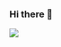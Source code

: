 ### Hi there 👋

![](https://github-readme-stats.vercel.app/api/top-langs/?username=SeishiroInoue&layout=compact&theme=dracula)
